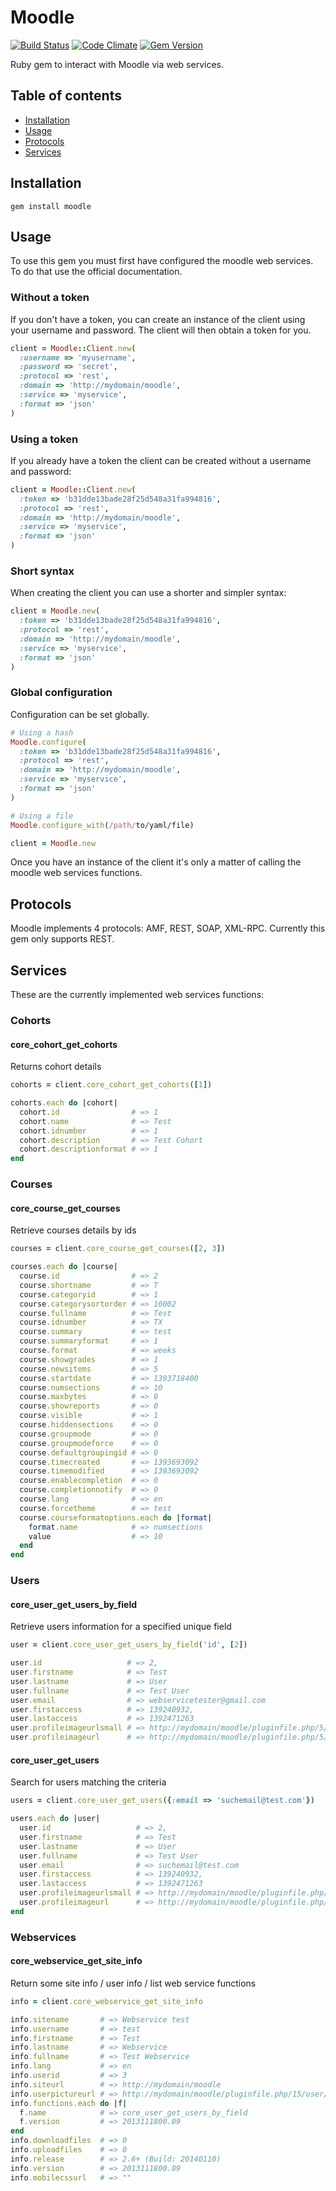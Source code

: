 # Moodle
[![Build Status](https://travis-ci.org/chengz/moodle.svg)](https://travis-ci.org/chengz/moodle)
[![Code Climate](https://codeclimate.com/github/chengz/moodle/badges/gpa.svg)](https://codeclimate.com/github/chengz/moodle)
[![Gem Version](https://badge.fury.io/rb/moodle.png)](http://badge.fury.io/rb/moodle)

Ruby gem to interact with Moodle via web services.

## Table of contents
- [Installation](#installation)
- [Usage](#usage)
- [Protocols](#protocols)
- [Services](#services)

## Installation
```shell
gem install moodle
```

## Usage
To use this gem you must first have configured the moodle web services. To do that use the official documentation.

### Without a token
If you don't have a token, you can create an instance of the client using your username and password.
The client will then obtain a token for you.
```ruby
client = Moodle::Client.new(
  :username => 'myusername',
  :password => 'secret',
  :protocol => 'rest',
  :domain => 'http://mydomain/moodle',
  :service => 'myservice',
  :format => 'json'
)
```

### Using a token
If you already have a token the client can be created without a username and password:
```ruby
client = Moodle::Client.new(
  :token => 'b31dde13bade28f25d548a31fa994816',
  :protocol => 'rest',
  :domain => 'http://mydomain/moodle',
  :service => 'myservice',
  :format => 'json'
)
```

### Short syntax
When creating the client you can use a shorter and simpler syntax:
```ruby
client = Moodle.new(
  :token => 'b31dde13bade28f25d548a31fa994816',
  :protocol => 'rest',
  :domain => 'http://mydomain/moodle',
  :service => 'myservice',
  :format => 'json'
)
```

### Global configuration
Configuration can be set globally.
```ruby
# Using a hash
Moodle.configure(
  :token => 'b31dde13bade28f25d548a31fa994816',
  :protocol => 'rest',
  :domain => 'http://mydomain/moodle',
  :service => 'myservice',
  :format => 'json'
)

# Using a file
Moodle.configure_with(/path/to/yaml/file)

client = Moodle.new
```

Once you have an instance of the client it's only a matter of calling the moodle web services functions.

## Protocols
Moodle implements 4 protocols: AMF, REST, SOAP, XML-RPC. Currently this gem only supports REST.

## Services
These are the currently implemented web services functions:

### Cohorts

#### core_cohort_get_cohorts
Returns cohort details
```ruby
cohorts = client.core_cohort_get_cohorts([1])

cohorts.each do |cohort|
  cohort.id                # => 1
  cohort.name              # => Test
  cohort.idnumber          # => 1
  cohort.description       # => Test Cohort
  cohort.descriptionformat # => 1
end
```

### Courses

#### core_course_get_courses
Retrieve courses details by ids
```ruby
courses = client.core_course_get_courses([2, 3])

courses.each do |course|
  course.id                # => 2
  course.shortname         # => T
  course.categoryid        # => 1
  course.categorysortorder # => 10002
  course.fullname          # => Test
  course.idnumber          # => TX
  course.summary           # => test
  course.summaryformat     # => 1
  course.format            # => weeks
  course.showgrades        # => 1
  course.newsitems         # => 5
  course.startdate         # => 1393718400
  course.numsections       # => 10
  course.maxbytes          # => 0
  course.showreports       # => 0
  course.visible           # => 1
  course.hiddensections    # => 0
  course.groupmode         # => 0
  course.groupmodeforce    # => 0
  course.defaultgroupingid # => 0
  course.timecreated       # => 1393693092
  course.timemodified      # => 1393693092
  course.enablecompletion  # => 0
  course.completionnotify  # => 0
  course.lang              # => en
  course.forcetheme        # => test
  course.courseformatoptions.each do |format|
    format.name            # => numsections
    value                  # => 10
  end
end
```

### Users

#### core_user_get_users_by_field
Retrieve users information for a specified unique field
```ruby
user = client.core_user_get_users_by_field('id', [2])

user.id                   # => 2,
user.firstname            # => Test
user.lastname             # => User
user.fullname             # => Test User
user.email                # => webservicetester@gmail.com
user.firstaccess          # => 139240932,
user.lastaccess           # => 1392471263
user.profileimageurlsmall # => http://mydomain/moodle/pluginfile.php/5/user/icon/f2
user.profileimageurl      # => http://mydomain/moodle/pluginfile.php/5/user/icon/f1
```

#### core_user_get_users
Search for users matching the criteria
```ruby
users = client.core_user_get_users({:email => 'suchemail@test.com'})

users.each do |user|
  user.id                   # => 2,
  user.firstname            # => Test
  user.lastname             # => User
  user.fullname             # => Test User
  user.email                # => suchemail@test.com
  user.firstaccess          # => 139240932,
  user.lastaccess           # => 1392471263
  user.profileimageurlsmall # => http://mydomain/moodle/pluginfile.php/5/user/icon/f2
  user.profileimageurl      # => http://mydomain/moodle/pluginfile.php/5/user/icon/f1
end
```

### Webservices

#### core_webservice_get_site_info
Return some site info / user info / list web service functions
```ruby
info = client.core_webservice_get_site_info

info.sitename       # => Webservice test
info.username       # => test
info.firstname      # => Test
info.lastname       # => Webservice
info.fullname       # => Test Webservice
info.lang           # => en
info.userid         # => 3
info.siteurl        # => http://mydomain/moodle
info.userpictureurl # => http://mydomain/moodle/pluginfile.php/15/user/icon/f1
info.functions.each do |f|
  f.name            # => core_user_get_users_by_field
  f.version         # => 2013111800.09
end
info.downloadfiles  # => 0
info.uploadfiles    # => 0
info.release        # => 2.6+ (Build: 20140110)
info.version        # => 2013111800.09
info.mobilecssurl   # => ""
```
